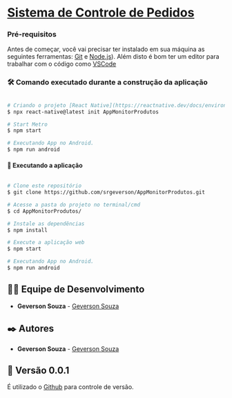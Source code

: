 # <a href="https://srgeverson.github.io/web-app-pedidos">Sistema de Controle de Pedidos</a>

### Pré-requisitos

Antes de começar, você vai precisar ter instalado em sua máquina as seguintes ferramentas:
[Git](https://git-scm.com) e [Node.js](https://nodejs.org/en/)). 
Além disto é bom ter um editor para trabalhar com o código como [VSCode](https://code.visualstudio.com/)

### 🛠️ Comando executado durante a construção da aplicação

```bash

# Criando o projeto [React Native](https://reactnative.dev/docs/environment-setup).
$ npx react-native@latest init AppMonitorProdutos

# Start Metro
$ npm start

# Executando App no Android.
$ npm run android

```

#### 🧭 Executando a aplicação
```bash

# Clone este repositório
$ git clone https://github.com/srgeverson/AppMonitorProdutos.git

# Acesse a pasta do projeto no terminal/cmd
$ cd AppMonitorProdutos/

# Instale as dependências
$ npm install

# Execute a aplicação web
$ npm start

# Executando App no Android.
$ npm run android

```

## 👨‍💻 Equipe de Desenvolvimento

* **Geverson Souza** - [Geverson Souza](https://www.linkedin.com/in/srgeverson/)

## ✒️ Autores

* **Geverson Souza** - [Geverson Souza](https://www.linkedin.com/in/srgeverson/)

## 📌 Versão 0.0.1

É utilizado o [Github](https://github.com/) para controle de versão.
